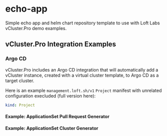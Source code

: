 # echo-app
Simple echo app and helm chart repository template to use with Loft Labs vCluster.Pro demo examples.

## vCluster.Pro Integration Examples

### Argo CD

vCluster.Pro includes an Argo CD integration that will automatically add a vCluster instance, created with a virtual cluster template, to Argo CD as a target cluster.

Here is an example `management.loft.sh/v1` `Project` manifest with unrelated configuration execluded (full version here):

```yaml
kind: Project

```

#### Example: ApplicationSet Pull Request Generator

#### Example: ApplicationSet Cluster Generator



